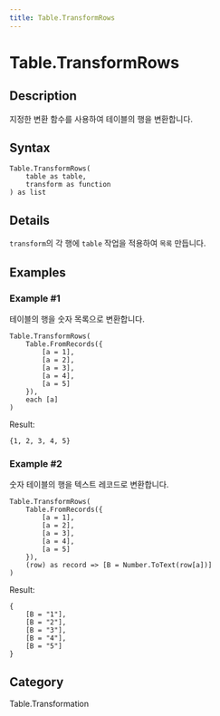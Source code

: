 ```yaml
---
title: Table.TransformRows
---
```


# Table.TransformRows


## Description

지정한 변환 함수를 사용하여 테이블의 행을 변환합니다.


## Syntax

```powerquery
Table.TransformRows(
    table as table,
    transform as function
) as list
```


## Details

<code>transform</code>의 각 행에 <code>table</code> 작업을 적용하여 <code>목록</code> 만듭니다.


## Examples

### Example #1 
테이블의 행을 숫자 목록으로 변환합니다.
```powerquery
Table.TransformRows(
    Table.FromRecords({
        [a = 1],
        [a = 2],
        [a = 3],
        [a = 4],
        [a = 5]
    }),
    each [a]
)
```

Result: 
```powerquery
{1, 2, 3, 4, 5}
```


### Example #2 
숫자 테이블의 행을 텍스트 레코드로 변환합니다.
```powerquery
Table.TransformRows(
    Table.FromRecords({
        [a = 1],
        [a = 2],
        [a = 3],
        [a = 4],
        [a = 5]
    }),
    (row) as record => [B = Number.ToText(row[a])]
)
```

Result: 
```powerquery
{
    [B = "1"],
    [B = "2"],
    [B = "3"],
    [B = "4"],
    [B = "5"]
}
```




## Category
Table.Transformation
